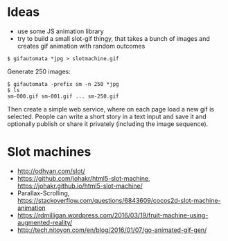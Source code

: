 # Ideas

* use some JS animation library
* try to build a small slot-gif thingy, that takes a bunch of images and creates gif animation with random outcomes

```
$ gifautomata *jpg > slotmachine.gif
```

Generate 250 images:

```
$ gifautomata -prefix sm -n 250 *jpg
$ ls
sm-000.gif sm-001.gif ... sm-250.gif
```

Then create a simple web service, where on each page load a new gif is
selected. People can write a short story in a text input and save it and
optionally publish or share it privately (including the image sequence).


# Slot machines

* http://odhyan.com/slot/
* https://github.com/johakr/html5-slot-machine, https://johakr.github.io/html5-slot-machine/
* Parallax-Scrolling, https://stackoverflow.com/questions/6843609/cocos2d-slot-machine-animation
* https://rdmilligan.wordpress.com/2016/03/19/fruit-machine-using-augmented-reality/
* http://tech.nitoyon.com/en/blog/2016/01/07/go-animated-gif-gen/

